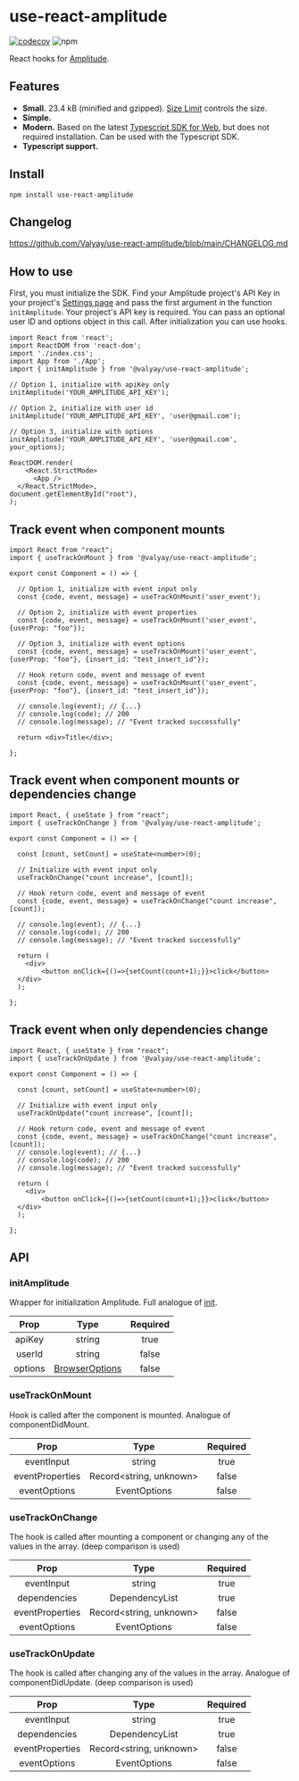 # use-react-amplitude

[![codecov](https://codecov.io/gh/Valyay/use-react-amplitude/branch/main/graph/badge.svg?token=1ZQ8W9Y87T)](https://codecov.io/gh/Valyay/use-react-amplitude) ![npm](https://img.shields.io/npm/v/use-react-amplitude)

React hooks for [Amplitude](https://amplitude.com/).

## Features

- **Small.** 23.4 kB (minified and gzipped).
  [Size Limit](https://github.com/ai/size-limit) controls the size.
- **Simple.**
- **Modern.** Based on the latest [Typescript SDK for Web](https://www.docs.developers.amplitude.com/data/sdks/typescript-browser/), but does not required installation. Сan be used with the Typescript SDK.
- **Typescript support.**

## Install

    npm install use-react-amplitude

## Changelog

https://github.com/Valyay/use-react-amplitude/blob/main/CHANGELOG.md

## How to use

First, you must initialize the SDK. Find your Amplitude project's API Key in your project's [Settings page](https://help.amplitude.com/hc/en-us/articles/235649848#project-general-settings) and pass the first argument in the function `initAmplitude`. Your project's API key is required. You can pass an optional user ID and options object in this call. After initialization you can use hooks.

    import React from 'react';
    import ReactDOM from 'react-dom';
    import './index.css';
    import App from './App';
    import { initAmplitude } from '@valyay/use-react-amplitude';

    // Option 1, initialize with apiKey only
    initAmplitude('YOUR_AMPLITUDE_API_KEY');

    // Option 2, initialize with user id
    initAmplitude('YOUR_AMPLITUDE_API_KEY', 'user@gmail.com');

    // Option 3, initialize with options
    initAmplitude('YOUR_AMPLITUDE_API_KEY', 'user@gmail.com', your_options);

    ReactDOM.render(
        <React.StrictMode>
          <App />
      </React.StrictMode>,
    document.getElementById("root"),
    );

## Track event when component mounts

    import React from "react";
    import { useTrackOnMount } from '@valyay/use-react-amplitude';

    export const Component = () => {

      // Option 1, initialize with event input only
      const {code, event, message} = useTrackOnMount('user_event');

      // Option 2, initialize with event properties
      const {code, event, message} = useTrackOnMount('user_event', {userProp: "foo"});

      // Option 3, initialize with event options
      const {code, event, message} = useTrackOnMount('user_event', {userProp: "foo"}, {insert_id: "test_insert_id"});

      // Hook return code, event and message of event
      const {code, event, message} = useTrackOnMount('user_event', {userProp: "foo"}, {insert_id: "test_insert_id"});

      // console.log(event); // {...}
      // console.log(code); // 200
      // console.log(message); // "Event tracked successfully"

      return <div>Title</div>;

    };

## Track event when component mounts or dependencies change

    import React, { useState } from "react";
    import { useTrackOnChange } from '@valyay/use-react-amplitude';

    export const Component = () => {

      const [count, setCount] = useState<number>(0);

      // Initialize with event input only
      useTrackOnChange("count increase", [count]);
      
      // Hook return code, event and message of event
      const {code, event, message} = useTrackOnChange("count increase", [count]);

      // console.log(event); // {...}
      // console.log(code); // 200
      // console.log(message); // "Event tracked successfully"

      return (
        <div>
            <button onClick={()=>{setCount(count+1);}}>click</button>
      </div>
      );

    };

## Track event when only dependencies change

    import React, { useState } from "react";
    import { useTrackOnUpdate } from '@valyay/use-react-amplitude';

    export const Component = () => {

      const [count, setCount] = useState<number>(0);
      
      // Initialize with event input only
      useTrackOnUpdate("count increase", [count]);
      
      // Hook return code, event and message of event
      const {code, event, message} = useTrackOnChange("count increase", [count]);
      // console.log(event); // {...}
      // console.log(code); // 200
      // console.log(message); // "Event tracked successfully"
      
      return (
        <div>
            <button onClick={()=>{setCount(count+1);}}>click</button>
      </div>
      );

    };

## API

### initAmplitude

Wrapper for initialization Amplitude. Full analogue of [init](https://www.docs.developers.amplitude.com/data/sdks/typescript-browser/?h=typ#initialize-the-sdk).

|  Prop   |                                                     Type                                                      | Required |
| :-----: | :-----------------------------------------------------------------------------------------------------------: | :------: |
| apiKey  |                                                    string                                                     |   true   |
| userId  |                                                    string                                                     |  false   |
| options | [BrowserOptions](https://www.docs.developers.amplitude.com/data/sdks/typescript-browser/?h=typ#configuration) |  false   |

### useTrackOnMount

Hook is called after the component is mounted. Analogue of componentDidMount.

|      Prop       |          Type           | Required |
| :-------------: | :---------------------: | :------: |
|   eventInput    |         string          |   true   |
| eventProperties | Record<string, unknown> |  false   |
|  eventOptions   |      EventOptions       |  false   |

### useTrackOnChange

The hook is called after mounting a component or changing any of the values in the array. (deep comparison is used)

|      Prop       |          Type           | Required |
| :-------------: | :---------------------: | :------: |
|   eventInput    |         string          |   true   |
|  dependencies   |     DependencyList      |   true   |
| eventProperties | Record<string, unknown> |  false   |
|  eventOptions   |      EventOptions       |  false   |

### useTrackOnUpdate

The hook is called after changing any of the values in the array. Analogue of componentDidUpdate. (deep comparison is used)

|      Prop       |          Type           | Required |
| :-------------: | :---------------------: | :------: |
|   eventInput    |         string          |   true   |
|  dependencies   |     DependencyList      |   true   |
| eventProperties | Record<string, unknown> |  false   |
|  eventOptions   |      EventOptions       |  false   |

